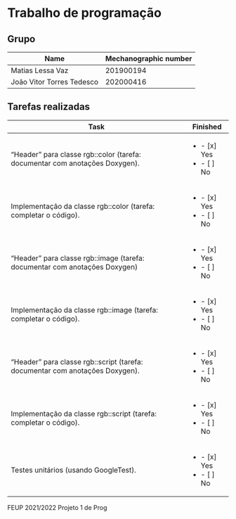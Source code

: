 
# Trabalho de programação

## Grupo
| Name | Mechanographic number |
|------|-----------------------|
| Matias Lessa Vaz | 201900194 |
| João Vitor Torres Tedesco | 202000416 |

## Tarefas realizadas

| Task            | Finished | 
|-----------------|-----------|
| “Header” para classe rgb::color (tarefa: documentar com anotações Doxygen). |<ul><li>- [x] Yes</li><li>- [ ] No</li></ul>
| Implementação da classe rgb::color (tarefa: completar o código). |<ul><li>- [x] Yes</li><li>- [ ] No</li></ul>
| “Header” para classe rgb::image (tarefa: documentar com anotações Doxygen) |<ul><li>- [x] Yes</li><li>- [ ] No</li></ul>
| Implementação da classe rgb::image (tarefa: completar o código). | <ul><li>- [x] Yes</li><li>- [ ] No</li></ul>
| “Header” para classe rgb::script (tarefa: documentar com anotações Doxygen). |<ul><li>- [x] Yes</li><li>- [ ] No</li></ul>
| Implementação da classe rgb::script (tarefa: completar o código). | <ul><li>- [x] Yes</li><li>- [ ] No</li></ul>
| Testes unitários (usando GoogleTest). | <ul><li>- [x] Yes</li><li>- [ ] No</li></ul>

FEUP 2021/2022 Projeto 1 de Prog
